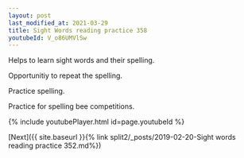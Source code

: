 ```yaml
---
layout: post
last_modified_at: 2021-03-29
title: Sight Words reading practice 358
youtubeId: V_o86UMVlSw
---
```

 
 
Helps to learn sight words and their spelling.

Opportunitiy to repeat the spelling. 

Practice spelling. 
 
Practice for spelling bee competitions. 
 
{% include youtubePlayer.html id=page.youtubeId %}
 
 

[Next]({{ site.baseurl }}{% link  split2/_posts/2019-02-20-Sight words reading practice 352.md%})
 
